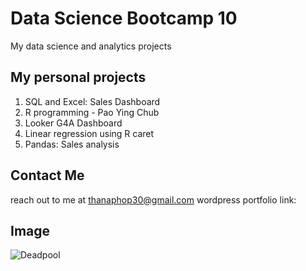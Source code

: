 # Data Science Bootcamp 10
My data science and analytics projects

## My personal projects
1. SQL and Excel: Sales Dashboard
2. R programming - Pao Ying Chub
3. Looker G4A Dashboard
4. Linear regression using R caret
5. Pandas: Sales analysis

## Contact Me
reach out to me at thanaphop30@gmail.com
wordpress portfolio link:

## Image
![Deadpool](https://threethipthikoon.wordpress.com/wp-content/uploads/2024/08/277515640_5234429026596568_1322563582894450940_n.jpg)


